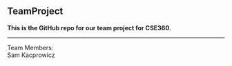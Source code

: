 ## TeamProject
**This is the GitHub repo for our team project for CSE360.**
<hr>
Team Members:<br/>
Sam Kacprowicz
